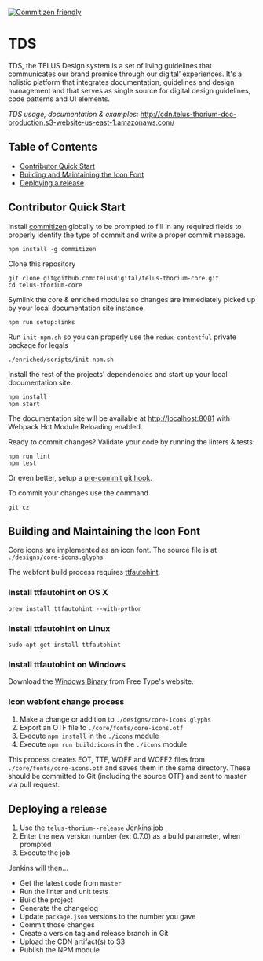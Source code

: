 [![Commitizen friendly](https://img.shields.io/badge/commitizen-friendly-brightgreen.svg)](http://commitizen.github.io/cz-cli/)


# TDS

TDS, the TELUS Design system is a set of living guidelines that communicates our brand promise through our digital’ experiences. It's a holistic platform that integrates documentation, guidelines and design management and that serves as single source for digital design guidelines, code patterns and UI elements.

*TDS usage, documentation & examples:* http://cdn.telus-thorium-doc-production.s3-website-us-east-1.amazonaws.com/


## Table of Contents

* [Contributor Quick Start](#contributor-quick-start)
* [Building and Maintaining the Icon Font](#building-and-maintaining-the-icon-font)
* [Deploying a release](#deploying-a-release)


## Contributor Quick Start

Install [commitizen](https://github.com/commitizen/cz-cli) globally to be prompted to fill in any required fields to properly identify the type of commit and write a proper commit message.

    npm install -g commitizen

Clone this repository

    git clone git@github.com:telusdigital/telus-thorium-core.git
    cd telus-thorium-core

Symlink the core & enriched modules so changes are immediately picked up by your local documentation site instance.

    npm run setup:links

Run `init-npm.sh` so you can properly use the `redux-contentful` private package for legals

    ./enriched/scripts/init-npm.sh

Install the rest of the projects' dependencies and start up your local documentation site.

    npm install
    npm start

The documentation site will be available at [http://localhost:8081](http://localhost:8081) with Webpack Hot Module Reloading enabled.

Ready to commit changes? Validate your code by running the linters & tests:

    npm run lint
    npm test

Or even better, setup a [pre-commit git hook](https://github.com/telusdigital/telus-thorium-core/wiki/pre-commit-hook-for-linting).

To commit your changes use the command

    git cz

## Building and Maintaining the Icon Font

Core icons are implemented as an icon font. The source file is at `./designs/core-icons.glyphs`

The webfont build process requires [ttfautohint](https://www.freetype.org/ttfautohint/#download).

### Install ttfautohint on OS X

    brew install ttfautohint --with-python

### Install ttfautohint on Linux

    sudo apt-get install ttfautohint

### Install ttfautohint on Windows

Download the [Windows Binary](https://www.freetype.org/ttfautohint/#download) from Free Type's website.

### Icon webfont change process

1. Make a change or addition to `./designs/core-icons.glyphs`
2. Export an OTF file to `./core/fonts/core-icons.otf`
3. Execute `npm install` in the `./icons` module
4. Execute `npm run build:icons` in the `./icons` module

This process creates EOT, TTF, WOFF and WOFF2 files from `./core/fonts/core-icons.otf` and saves them in the same directory. These should be committed to Git (including the source OTF) and sent to master via pull request.

## Deploying a release

1. Use the `telus-thorium--release` Jenkins job
2. Enter the new version number (ex: 0.7.0) as a build parameter, when prompted
3. Execute the job

Jenkins will then...

* Get the latest code from `master`
* Run the linter and unit tests
* Build the project
* Generate the changelog
* Update `package.json` versions to the number you gave
* Commit those changes
* Create a version tag and release branch in Git
* Upload the CDN artifact(s) to S3
* Publish the NPM module
